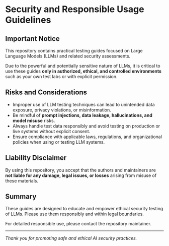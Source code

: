 # Security and Responsible Usage Guidelines

## Important Notice

This repository contains practical testing guides focused on Large Language Models (LLMs) and related security assessments.

Due to the powerful and potentially sensitive nature of LLMs, it is critical to use these guides **only in authorized, ethical, and controlled environments** such as your own test labs or with explicit permission.

## Risks and Considerations

- Improper use of LLM testing techniques can lead to unintended data exposure, privacy violations, or misinformation.  
- Be mindful of **prompt injections, data leakage, hallucinations, and model misuse** risks.  
- Always handle test data responsibly and avoid testing on production or live systems without explicit consent.  
- Ensure compliance with applicable laws, regulations, and organizational policies when using or testing LLM systems.

## Liability Disclaimer

By using this repository, you accept that the authors and maintainers are **not liable for any damage, legal issues, or losses** arising from misuse of these materials.

## Summary

These guides are designed to educate and empower ethical security testing of LLMs. Please use them responsibly and within legal boundaries.

For detailed responsible use, please contact the repository maintainer.

---

*Thank you for promoting safe and ethical AI security practices.*
